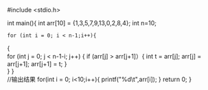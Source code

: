 #include <stdio.h>

int main(){
    int arr[10] = {1,3,5,7,9,13,0,2,8,4};
    int n=10;
    
    for (int i = 0; i < n-1;i++){
{   
        for (int j = 0; j < n-1-i; j++)
    {
        if (arr[j] > arr[j+1]）{
            int t = arr[j];
            arr[j] = arr[j+1];
            arr[j+1] = t;
        }  
   }
}   
//输出结果
    for(int i = 0; i<10;i++){
        printf("%d\t",arr[i]);
    }
    return 0;
}    
    

